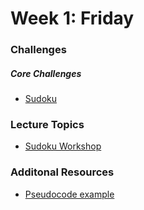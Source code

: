 # Week 1:  Friday

### Challenges
##### Core Challenges
- [Sudoku](https://github.com/bobolinks-2014/sudoku-1-modeling-logic-challenge)


### Lecture Topics
- [Sudoku Workshop](../resources/lectures.md#sudoku-workshop)


### Additonal Resources
- [Pseudocode example](https://gist.github.com/EdConnell/e3cb975d060cdeae68eb)
